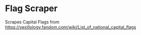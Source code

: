 # Flag Scraper
Scrapes Capital Flags from https://vexillology.fandom.com/wiki/List_of_national_capital_flags
